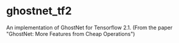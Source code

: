 # ghostnet_tf2
An implementation of GhostNet for Tensorflow 2.1. (From the paper "GhostNet: More Features from Cheap Operations")
